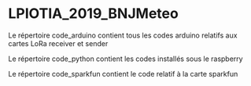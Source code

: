 # LPIOTIA_2019_BNJMeteo

Le répertoire code_arduino contient tous les codes arduino relatifs aux cartes LoRa receiver et sender

Le répertoire code_python contient les codes installés sous le raspberry

Le répertoire code_sparkfun contient le code relatif à la carte sparkfun